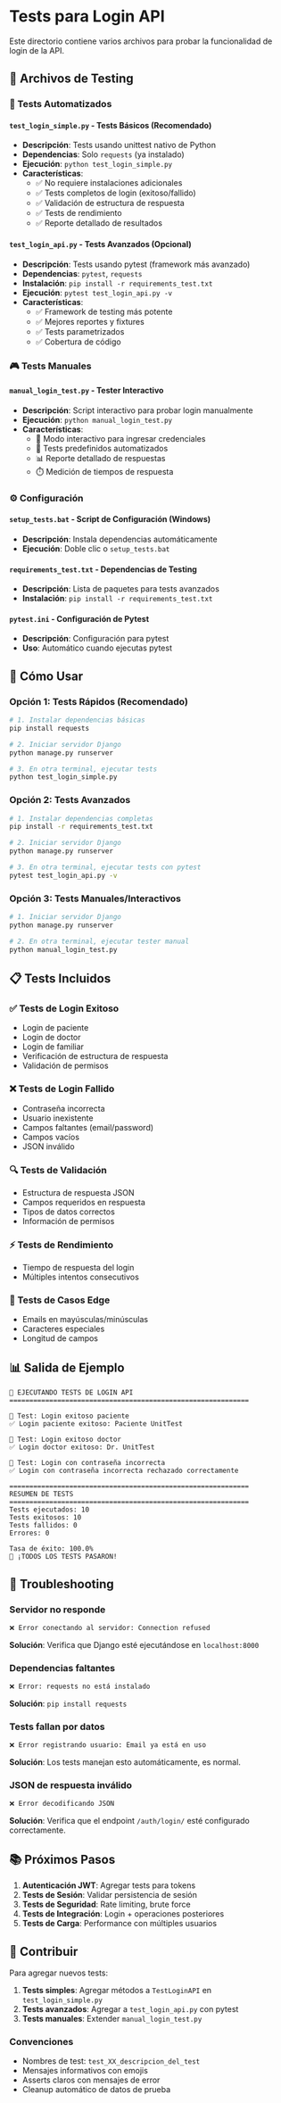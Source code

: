 # Tests para Login API

Este directorio contiene varios archivos para probar la funcionalidad de login de la API.

## 📁 Archivos de Testing

### 🧪 Tests Automatizados

#### `test_login_simple.py` - Tests Básicos (Recomendado)
- **Descripción**: Tests usando unittest nativo de Python
- **Dependencias**: Solo `requests` (ya instalado)
- **Ejecución**: `python test_login_simple.py`
- **Características**:
  - ✅ No requiere instalaciones adicionales
  - ✅ Tests completos de login (exitoso/fallido)
  - ✅ Validación de estructura de respuesta
  - ✅ Tests de rendimiento
  - ✅ Reporte detallado de resultados

#### `test_login_api.py` - Tests Avanzados (Opcional)
- **Descripción**: Tests usando pytest (framework más avanzado)
- **Dependencias**: `pytest`, `requests`
- **Instalación**: `pip install -r requirements_test.txt`
- **Ejecución**: `pytest test_login_api.py -v`
- **Características**:
  - ✅ Framework de testing más potente
  - ✅ Mejores reportes y fixtures
  - ✅ Tests parametrizados
  - ✅ Cobertura de código

### 🎮 Tests Manuales

#### `manual_login_test.py` - Tester Interactivo
- **Descripción**: Script interactivo para probar login manualmente
- **Ejecución**: `python manual_login_test.py`
- **Características**:
  - 🎯 Modo interactivo para ingresar credenciales
  - 🧪 Tests predefinidos automatizados
  - 📊 Reporte detallado de respuestas
  - ⏱️ Medición de tiempos de respuesta

### ⚙️ Configuración

#### `setup_tests.bat` - Script de Configuración (Windows)
- **Descripción**: Instala dependencias automáticamente
- **Ejecución**: Doble clic o `setup_tests.bat`

#### `requirements_test.txt` - Dependencias de Testing
- **Descripción**: Lista de paquetes para tests avanzados
- **Instalación**: `pip install -r requirements_test.txt`

#### `pytest.ini` - Configuración de Pytest
- **Descripción**: Configuración para pytest
- **Uso**: Automático cuando ejecutas pytest

## 🚀 Cómo Usar

### Opción 1: Tests Rápidos (Recomendado)

```bash
# 1. Instalar dependencias básicas
pip install requests

# 2. Iniciar servidor Django
python manage.py runserver

# 3. En otra terminal, ejecutar tests
python test_login_simple.py
```

### Opción 2: Tests Avanzados

```bash
# 1. Instalar dependencias completas
pip install -r requirements_test.txt

# 2. Iniciar servidor Django
python manage.py runserver

# 3. En otra terminal, ejecutar tests con pytest
pytest test_login_api.py -v
```

### Opción 3: Tests Manuales/Interactivos

```bash
# 1. Iniciar servidor Django
python manage.py runserver

# 2. En otra terminal, ejecutar tester manual
python manual_login_test.py
```

## 📋 Tests Incluidos

### ✅ Tests de Login Exitoso
- Login de paciente
- Login de doctor  
- Login de familiar
- Verificación de estructura de respuesta
- Validación de permisos

### ❌ Tests de Login Fallido
- Contraseña incorrecta
- Usuario inexistente
- Campos faltantes (email/password)
- Campos vacíos
- JSON inválido

### 🔍 Tests de Validación
- Estructura de respuesta JSON
- Campos requeridos en respuesta
- Tipos de datos correctos
- Información de permisos

### ⚡ Tests de Rendimiento
- Tiempo de respuesta del login
- Múltiples intentos consecutivos

### 🎯 Tests de Casos Edge
- Emails en mayúsculas/minúsculas
- Caracteres especiales
- Longitud de campos

## 📊 Salida de Ejemplo

```
🧪 EJECUTANDO TESTS DE LOGIN API
============================================================

🔐 Test: Login exitoso paciente
✅ Login paciente exitoso: Paciente UnitTest

🔐 Test: Login exitoso doctor  
✅ Login doctor exitoso: Dr. UnitTest

🔐 Test: Login con contraseña incorrecta
✅ Login con contraseña incorrecta rechazado correctamente

============================================================
RESUMEN DE TESTS
============================================================
Tests ejecutados: 10
Tests exitosos: 10
Tests fallidos: 0
Errores: 0

Tasa de éxito: 100.0%
🎉 ¡TODOS LOS TESTS PASARON!
```

## 🔧 Troubleshooting

### Servidor no responde
```bash
❌ Error conectando al servidor: Connection refused
```
**Solución**: Verifica que Django esté ejecutándose en `localhost:8000`

### Dependencias faltantes
```bash
❌ Error: requests no está instalado
```
**Solución**: `pip install requests`

### Tests fallan por datos
```bash
❌ Error registrando usuario: Email ya está en uso
```
**Solución**: Los tests manejan esto automáticamente, es normal.

### JSON de respuesta inválido
```bash
❌ Error decodificando JSON
```
**Solución**: Verifica que el endpoint `/auth/login/` esté configurado correctamente.

## 📚 Próximos Pasos

1. **Autenticación JWT**: Agregar tests para tokens
2. **Tests de Sesión**: Validar persistencia de sesión  
3. **Tests de Seguridad**: Rate limiting, brute force
4. **Tests de Integración**: Login + operaciones posteriores
5. **Tests de Carga**: Performance con múltiples usuarios

## 🤝 Contribuir

Para agregar nuevos tests:

1. **Tests simples**: Agregar métodos a `TestLoginAPI` en `test_login_simple.py`
2. **Tests avanzados**: Agregar a `test_login_api.py` con pytest
3. **Tests manuales**: Extender `manual_login_test.py`

### Convenciones
- Nombres de test: `test_XX_descripcion_del_test`
- Mensajes informativos con emojis
- Asserts claros con mensajes de error
- Cleanup automático de datos de prueba
